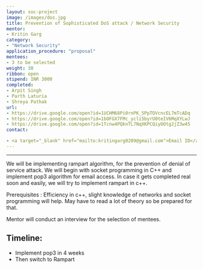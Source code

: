 ```yaml
---
layout: soc-project
image: /images/dos.jpg
title: Prevention of Sophisticated DoS attack / Network Security
mentor:
- Kritin Garg
category: 
- "Network Security"
application_procedure: "proposal"
mentees:
- 3 to be selected
weight: 30
ribbon: open
stipend: INR 3000
completed:
- Arpit Singh
- Parth Laturia
- Shreya Pathak
url:
- https://drive.google.com/open?id=1UCHM68Pi0rnPK_5PpTOVcncEL7mTcADq
- https://drive.google.com/open?id=1bOFGX7FMc_ycli5byrU0teIV6MqXYLwJ
- https://drive.google.com/open?id=1Tcnw4PQknTL7NqXKPCQiyOOtg2jZ3w45
contact:

- <a target="_blank" href="mailto:kritingarg0209@gmail.com">Email ID</a> - kritingarg0209@gmail.com
---
```

---

We will be implementing rampart algorithm, for the prevention of denial of service attack. We will begin with socket programming in C++  and implement pop3 algorithm for email access. In case it gets completed real soon and easily, we will try to implement rampart in c++. 

<!--break-->

Prerequisites : Efficiency in c++, slight knowledge of networks and socket programming will help. May have to read a lot of theory so be prepared for that.

<!--break-->

Mentor will conduct an interview for the selection of mentees.

<!--break-->

## Timeline:
- Implement pop3 in 4 weeks 
- Then switch to Rampart


